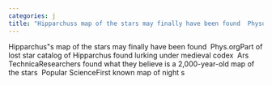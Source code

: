 ```yaml
---
categories: j
title: "Hipparchuss map of the stars may finally have been found  Physorg"
---
```

Hipparchus"s map of the stars may finally have been found&nbsp;&nbsp;Phys.orgPart of lost star catalog of Hipparchus found lurking under medieval codex&nbsp;&nbsp;Ars TechnicaResearchers found what they believe is a 2,000-year-old map of the stars&nbsp;&nbsp;Popular ScienceFirst known map of night s